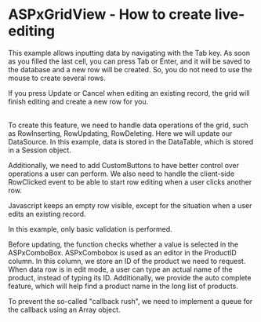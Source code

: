# ASPxGridView - How to create live-editing


<p>This example allows inputting data by navigating with the Tab key. As soon as you filled the last cell, you can press Tab or Enter, and it will be saved to the database and a new row will be created. So, you do not need to use the mouse to create several rows.</p><p>If you press Update or Cancel when editing an existing record, the grid will finish editing and create a new row for you.</p><p><br />
To create this feature, we need to handle data operations of the grid, such as RowInserting, RowUpdating, RowDeleting. Here we will update our DataSource. In this example, data is stored in the DataTable, which is stored in a Session object.<br />
</p><p>Additionally, we need to add CustomButtons to have better control over operations a user can perform. We also need to handle the client-side RowClicked event to be able to start row editing when a user clicks another row.<br />
</p><p>Javascript keeps an empty row visible, except for the situation when a user edits an existing record.<br />
</p><p>In this example, only basic validation is performed. <br />
</p><p>Before updating, the function checks whether a value is selected in the ASPxComboBox. ASPxCombobox is used as an editor in the ProductID column. In this column, we store an ID of the product we need to request. When data row is in edit mode, a user can type an actual name of the product, instead of typing its ID. Additionally, we provide the auto complete feature, which will help find a product name in the long list of products.</p><p>To prevent the so-called "callback rush", we need to implement a queue for the callback using an Array object.</p>

<br/>


